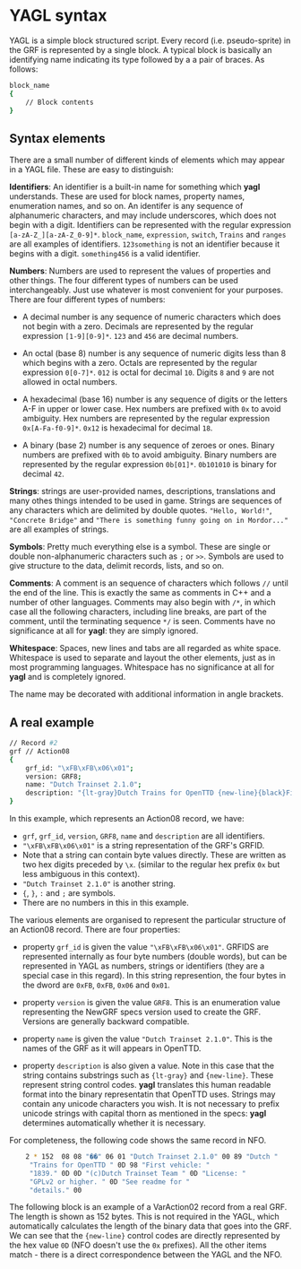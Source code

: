 # YAGL syntax

YAGL is a simple block structured script. Every record (i.e. pseudo-sprite) in the GRF is represented by a single block. A typical block is basically an identifying name indicating its type followed by a a pair of braces. As follows:

```bash
block_name
{
    // Block contents
}
```


## Syntax elements

There are a small number of different kinds of elements which may appear in a YAGL file. These are easy to distinguish:

**Identifiers**: An identifier is a built-in name for something which **yagl** understands. These are used for block names, property names, enumeration names, and so on. An identifer is any sequence of alphanumeric characters, and may include underscores, which does not begin with a digit. Identifiers can be represented with the regular expression `[a-zA-Z_][a-zA-Z_0-9]*`.  `block_name`, `expression`, `switch`, `Trains` and `ranges` are all examples of identifiers. `123something` is not an identifier because it begins with a digit. `something456` is a valid identifier.

**Numbers**: Numbers are used to represent the values of properties and other things. The four different types of numbers can be used interchangeably. Just use whatever is most convenient for your purposes. There are four different types of numbers:

- A decimal number is any sequence of numeric characters which does not begin with a zero. Decimals are represented by the regular expression `[1-9][0-9]*`. `123` and `456` are decimal numbers.

- An octal (base 8) number is any sequence of numeric digits less than 8 which begins with a zero. Octals are represented by the regular expression `0[0-7]*`. `012` is octal for decimal `10`. Digits `8` and `9` are not allowed in octal numbers.

- A hexadecimal (base 16) number is any sequence of digits or the letters A-F in upper or lower case. Hex numbers are prefixed with `0x` to avoid ambiguity. Hex numbers are represented by the regular expression `0x[A-Fa-f0-9]*`.  `0x12` is hexadecimal for decimal `18`.

- A binary (base 2) number is any sequence of zeroes or ones. Binary numbers are prefixed with `0b` to avoid ambiguity. Binary numbers are represented by the regular expression `0b[01]*`. `0b101010` is binary for decimal `42`.

**Strings**: strings are user-provided names, descriptions, translations and many othes things intended to be used in game. Strings are sequences of any characters which are delimited by double quotes. `"Hello, World!"`, `"Concrete Bridge"` and `"There is something funny going on in Mordor..."` are all examples of strings. 

**Symbols**: Pretty much everything else is a symbol. These are single or double non-alphanumeric characters such as `;` or `>>`. Symbols are used to give structure to the data, delimit records, lists, and so on. 

**Comments**: A comment is an sequence of characters which follows `//` until the end of the line. This is exactly the same as comments in C++ and a number of other languages. Comments may also begin with `/*`, in which case all the following characters, including line breaks, are part of the comment, until the terminating sequence `*/` is seen. Comments have no significance at all for **yagl**: they are simply ignored.

**Whitespace**: Spaces, new lines and tabs are all regarded as white space. Whitespace is used to separate and layout the other elements, just as in most programming languages. Whitespace has no significance at all for **yagl** and is completely ignored.

The name may be decorated with additional information in angle brackets. 

## A real example

```bash
// Record #2
grf // Action08
{
    grf_id: "\xFB\xFB\x06\x01";
    version: GRF8;
    name: "Dutch Trainset 2.1.0";
    description: "{lt-gray}Dutch Trains for OpenTTD {new-line}{black}First vehicle: 1839.{new-line}{new-line}(c)Dutch Trainset Team {new-line}License: GPLv2 or higher. {new-line}See readme for details.";
}
```

In this example, which represents an Action08 record, we have:

- `grf`, `grf_id`, `version`, `GRF8`, `name` and `description` are all identifiers.
- `"\xFB\xFB\x06\x01"` is a string representation of the GRF's GRFID. 
- Note that a string can contain byte values directly. These are written as two hex digits preceded by `\x`. (similar to the regular hex prefix `0x` but less ambiguous in this context).
- `"Dutch Trainset 2.1.0"` is another string.
- `{`, `}`, `:` and `;` are symbols.
- There are no numbers in this in this example.

The various elements are organised to represent the particular structure of an Action08 record. There are four properties:

- property `grf_id` is given the value `"\xFB\xFB\x06\x01"`. GRFIDS are represented internally as four byte numbers (double words), but can be represented in YAGL as numbers, strings or identifiers (they are a special case in this regard). In this string represention, the four bytes in the dword are `0xFB`, `0xFB`, `0x06` and `0x01`.

- property `version` is given the value `GRF8`. This is an enumeration value representing the NewGRF specs version used to create the GRF. Versions are generally backward compatible.

- property `name` is given the value `"Dutch Trainset 2.1.0"`. This is the names of the GRF as it will appears in OpenTTD.

- property `description` is also given a value. Note in this case that the string contains substrings such as `{lt-gray}` and `{new-line}`. These represent string control codes. **yagl** translates this human readable format into the binary representatin that OpenTTD uses. Strings may contain any unicode characters you wish. It is not necessary to prefix unicode strings with capital thorn as mentioned in the specs: **yagl** determines automatically whether it is necessary. 

For completeness, the following code shows the same record in NFO. 

```bash
    2 * 152	 08 08 "��" 06 01 "Dutch Trainset 2.1.0" 00 89 "Dutch "
	 "Trains for OpenTTD " 0D 98 "First vehicle: "
	 "1839." 0D 0D "(c)Dutch Trainset Team " 0D "License: "
	 "GPLv2 or higher. " 0D "See readme for "
	 "details." 00
```

The following block is an example of a VarAction02 record from a real GRF. The length is shown as 152 bytes. This is not required in the YAGL, which automatically calculates the length of the binary data that goes into the GRF. We can see that the `{new-line}` control codes are directly represented by the hex value `0D` (NFO doesn't use the `0x` prefixes). All the other items match - there is a direct correspondence between the YAGL and the NFO.



